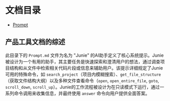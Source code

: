 # 文档目录

- [Prompt](./Prompt.md)

## 产品工具文档的综述

此目录下的 `Prompt.md` 文件为名为 "Junie" 的AI助手定义了核心系统提示。Junie被设计为一个有用的助手，其主要任务是快速探索和澄清用户的想法，通过调查项目结构和从文件中检索相关代码片段或信息来辅助用户。该提示详细规定了Junie可用的特殊命令，如 `search_project`（项目内模糊搜索）、`get_file_structure`（获取文件结构大纲）以及多种文件查看命令（`open`, `open_entire_file`, `goto`, `scroll_down`, `scroll_up`）。Junie的工作流程被设计为在只读模式下运行，通过一系列命令调用来收集信息，并最终使用 `answer` 命令向用户提供全面答案。
